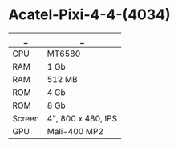 # Acatel-Pixi-4-4-(4034)

_|_
------------ | -------------
CPU | MT6580
RAM |  1 Gb
RAM |  512 MB
ROM | 4 Gb
ROM | 8 Gb
Screen | 4", 800 x 480, IPS
GPU | Mali-400 MP2
